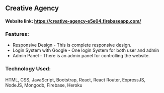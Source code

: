 ## Creative Agency
#### Website link: https://creative-agency-e5e04.firebaseapp.com/
### Features:
* Responsive Design - This is complete responsive design.
* Login System with Google - One login System for both user and admin
* Admin Panel - There is an admin panel for controlling the website.
### Technology Used:
 HTML, CSS, JavaScript, Bootstrap, React, React Router, ExpressJS, NodeJS, Mongodb, Firebase, Heroku
